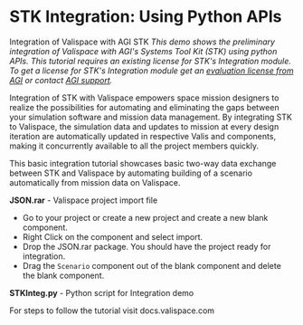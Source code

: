 # STK Integration: Using Python APIs 
Integration of Valispace with AGI STK
*This demo shows the preliminary integration of Valispace with AGI's Systems Tool Kit (STK) using python APIs. This tutorial requires an existing license for STK's Integration module. To get a license for STK's Integration module get an [evaluation license from AGI](http://licensing.agi.com/stk/evaluation) or contact [AGI support](https://support.agi.com/).*

Integration of STK with Valispace empowers space mission designers to realize the possibilities for automating and eliminating the gaps between your simulation software and mission data management. By integrating STK to Valispace, the simulation data and updates to mission at every design iteration are automatically updated in respective Valis and components, making it concurrently available to all the project members quickly.

This basic integration tutorial showcases basic two-way data exchange between STK and Valispace by automating building of a scenario automatically from mission data on Valispace.

**JSON.rar** - Valispace project import file
- Go to your project or create a new project and create a new blank component.
- Right Click on the component  and select import.
- Drop the JSON.rar package. You should have the project ready for integration.
- Drag the `Scenario` component out of the blank component and delete the blank component.

**STKInteg.py** - Python script for Integration demo

For steps to follow the tutorial visit docs.valispace.com
